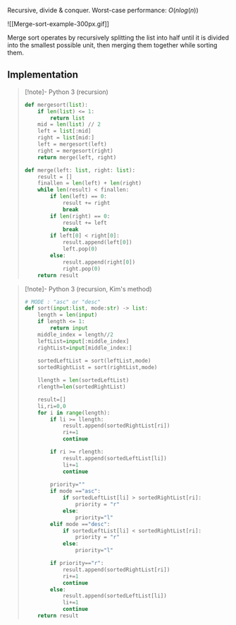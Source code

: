 Recursive, divide & conquer.
Worst-case performance: $O(nlog(n))$ 

![[Merge-sort-example-300px.gif]]

Merge sort operates by recursively splitting the list into half until it is divided into the smallest possible unit, then merging them together while sorting them.


## Implementation
> [!note]- Python 3 (recursion)
> ```python
> def mergesort(list):
>     if len(list) <= 1:
>         return list
>     mid = len(list) // 2
>     left = list[:mid]
>     right = list[mid:]
>     left = mergesort(left)
>     right = mergesort(right)
>     return merge(left, right)
> 
> def merge(left: list, right: list):
>     result = []
>     finallen = len(left) + len(right)
>     while len(result) < finallen:
>         if len(left) == 0:
>             result += right
>             break
>         if len(right) == 0:
>             result += left
>             break
>         if left[0] < right[0]:
>             result.append(left[0])
>             left.pop(0)
>         else:
>             result.append(right[0])
>             right.pop(0)
>     return result
> ```

> [!note]- Python 3 (recursion, Kim's method)
> ```python
> # MODE : "asc" or "desc"
> def sort(input:list, mode:str) -> list:
>     length = len(input)
>     if length <= 1:
>         return input
>     middle_index = length//2
>     leftList=input[:middle_index]
>     rightList=input[middle_index:]
>     
>     sortedLeftList = sort(leftList,mode)
>     sortedRightList = sort(rightList,mode)
> 
>     llength = len(sortedLeftList)
>     rlength=len(sortedRightList)
> 
>     result=[]
>     li,ri=0,0
>     for i in range(length):
>         if li >= llength:
>             result.append(sortedRightList[ri])
>             ri+=1
>             continue
> 
>         if ri >= rlength:
>             result.append(sortedLeftList[li])
>             li+=1
>             continue
>             
>         priority=""
>         if mode =="asc":
>             if sortedLeftList[li] > sortedRightList[ri]:
>                 priority = "r"
>             else:
>                 priority="l"
>         elif mode =="desc":
>             if sortedLeftList[li] < sortedRightList[ri]:
>                 priority = "r"
>             else:
>                 priority="l"
> 
>         if priority=="r":
>             result.append(sortedRightList[ri])
>             ri+=1
>             continue
>         else:
>             result.append(sortedLeftList[li])
>             li+=1
>             continue
>     return result
> 
> ```